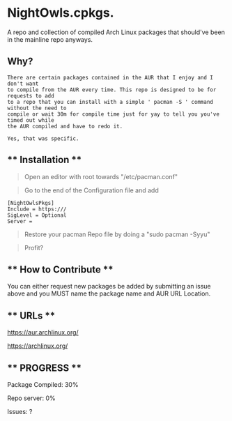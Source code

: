 # NightOwls.cpkgs.
A repo and collection of compiled Arch Linux packages that should've been in the mainline repo anyways.

**Why?**
---

```
There are certain packages contained in the AUR that I enjoy and I don't want
to compile from the AUR every time. This repo is designed to be for requests to add
to a repo that you can install with a simple ' pacman -S ' command without the need to
compile or wait 30m for compile time just for yay to tell you you've timed out while
the AUR compiled and have to redo it.

Yes, that was specific.

```

** Installation **
---

> Open an editor with root towards "/etc/pacman.conf"

> Go to the end of the Configuration file and add
    
    [NightOwlsPkgs]
    Include = https:///
    SigLevel = Optional
    Server = 

> Restore your pacman Repo file by doing a "sudo pacman -Syyu"

> Profit?

** How to Contribute **
---
You can either request new packages be added by submitting an issue above and
you MUST name the package name and AUR URL Location.

** URLs **
---
https://aur.archlinux.org/

https://archlinux.org/

** PROGRESS **
---

Package Compiled: 30%

Repo server: 0%

Issues: ?
